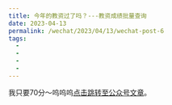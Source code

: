 ```yaml
---
title: 今年的教资过了吗？---教资成绩批量查询
date: 2023-04-13
permalink: /wechat/2023/04/13/wechat-post-6
tags:
  - 
  - 
  - 
  - 
---
```


我只要70分～呜呜呜[点击跳转至公众号文章](http://mp.weixin.qq.com/s?__biz=MzkxNjM0MzQ0MQ==&mid=2247485994&idx=1&sn=5ba1f0229c8e513ce3a2ca76257c428b&chksm=c15015d4f6279cc28cf9adb498603ea569db7c9835fd311bdb72080e48a4757dc2575dcaa769#rd)。